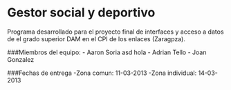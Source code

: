 Gestor social y deportivo
===============

Programa desarrollado para el proyecto final de interfaces y acceso a datos de el grado superior DAM en el CPI de los enlaces (Zaragpza).


###Miembros del equipo:
	- Aaron Soria asd hola
	- Adrian Tello
	- Joan Gonzalez
	
	
	
###Fechas de entrega
	-Zona comun: 11-03-2013
	-Zona individual: 14-03-2013